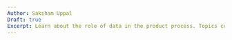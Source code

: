 ```yaml
---
Author: Saksham Uppal
Draft: true
Excerpt: Learn about the role of data in the product process. Topics covered include selecting metrics, popular analytics frameworks, overview of web analytics techniques, interpreting data, and tools.
---
```

